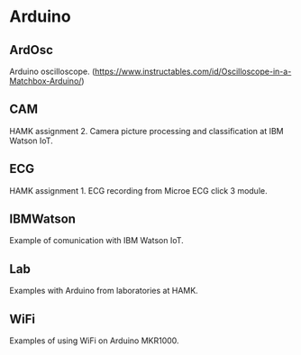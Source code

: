 # Arduino

## ArdOsc
Arduino oscilloscope.
(https://www.instructables.com/id/Oscilloscope-in-a-Matchbox-Arduino/)

## CAM
HAMK assignment 2. Camera picture processing and classification at IBM Watson IoT.

## ECG
HAMK assignment 1. ECG recording from Microe ECG click 3 module.

## IBMWatson
Example of comunication with IBM Watson IoT.

## Lab
Examples with Arduino from laboratories at HAMK.

## WiFi
Examples of using WiFi on Arduino MKR1000.
